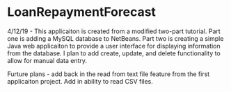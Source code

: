 # LoanRepaymentForecast

4/12/19 - This applicaiton is created from a modified two-part tutorial. Part one is adding a MySQL database to NetBeans. Part two 
is creating a simple Java web applicaiton to provide a user interface for displaying information from the database. I plan to add
create, update, and delete functionality to allow for manual data entry.

Furture plans - add back in the read from text file feature from the first applicaiton project. Add in ability to read CSV files.
